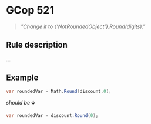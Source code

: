 ﻿# GCop 521

> *"Change it to {'NotRoundedObject'}.Round(digits)."*

## Rule description

...

## Example

```csharp
var roundedVar = Math.Round(discount,0);
```

*should be* 🡻

```csharp
var roundedVar = discount.Round(0);
```